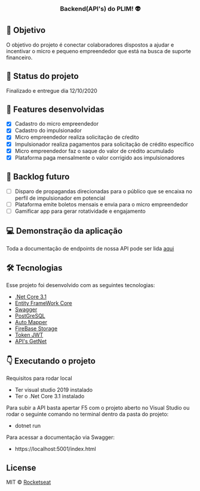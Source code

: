 <h3 align="center">
  Backend(API's) do PLIM! 👽
</h3>

## 🔗 Objetivo

O objetivo do projeto é conectar colaboradores dispostos a ajudar e incentivar o micro e pequeno empreendedor que está na busca de suporte financeiro. 

## 🚀 Status do projeto

Finalizado e entregue dia 12/10/2020

## :pushpin: Features desenvolvidas
- [x] Cadastro do micro empreendedor
- [x] Cadastro do impulsionador
- [x] Micro empreendedor realiza solicitação de cŕedito
- [x] Impulsionador realiza pagamentos para solicitação de crédito específico
- [x] Micro empreendedor faz o saque do valor de crédito acumulado
- [x] Plataforma paga mensalmente o valor corrigido aos impulsionadores

## 🚧 Backlog futuro 
- [ ] Disparo de propagandas direcionadas para o público que se encaixa no perfil de impulsionador em potencial
- [ ] Plataforma emite boletos mensais e envia para o micro empreendedor
- [ ] Gamificar app para gerar rotatividade e engajamento

## :computer: Demonstração da aplicação

Toda a documentação de endpoints de nossa API pode ser lida [aqui](https://hacka-getnet.herokuapp.com/Swagger/index.html)

##  🛠 Tecnologias

Esse projeto foi desenvolvido com as seguintes tecnologias:

- [.Net Core 3.1](https://docs.microsoft.com/pt-br/dotnet/core/)
- [Entity FrameWork Core](https://docs.microsoft.com/pt-br/ef/core/get-started/?tabs=netcore-cli)
- [Swagger](https://docs.microsoft.com/pt-br/aspnet/core/tutorials/getting-started-with-swashbuckle?view=aspnetcore-3.1&tabs=visual-studio)
- [PostGreSQL](https://www.postgresql.org)
- [Auto Mapper](https://automapper.org)
- [FireBase Storage](https://firebase.google.com/docs/storage)
- [Token JWT](https://docs.microsoft.com/pt-br/aspnet/core/security/authorization/introduction?view=aspnetcore-3.1)
- [API's GetNet](https://developers.getnet.com.br)

## :point_down: Executando o projeto

  Requisitos para rodar local
   - Ter visual studio 2019 instalado 
   - Ter o .Net Core 3.1 instalado 
  
Para subir a API basta apertar F5 com o projeto aberto no Visual Studio ou rodar o seguinte comando no terminal dentro da pasta do projeto:
 - dotnet run

Para acessar a documentação via Swagger:
- https://localhost:5001/index.html

## License

MIT © [Rocketseat](https://github.com/Rocketseat)
